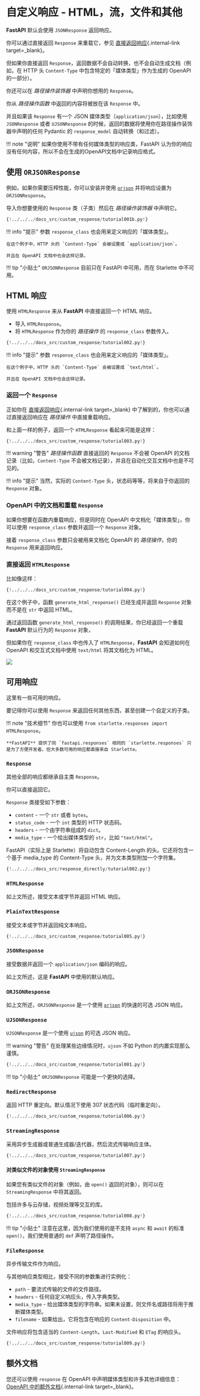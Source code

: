 # 自定义响应 - HTML，流，文件和其他

**FastAPI** 默认会使用 `JSONResponse` 返回响应。

你可以通过直接返回 `Response` 来重载它，参见 [直接返回响应](response-directly.md){.internal-link target=_blank}。

但如果你直接返回 `Response`，返回数据不会自动转换，也不会自动生成文档（例如，在 HTTP 头 `Content-Type` 中包含特定的「媒体类型」作为生成的 OpenAPI 的一部分）。

你还可以在 *路径操作装饰器* 中声明你想用的 `Response`。

你从 *路径操作函数* 中返回的内容将被放在该 `Response` 中。

并且如果该 `Response` 有一个 JSON 媒体类型（`application/json`），比如使用 `JSONResponse` 或者 `UJSONResponse` 的时候，返回的数据将使用你在路径操作装饰器中声明的任何 Pydantic 的 `response_model` 自动转换（和过滤）。

!!! note "说明"
    如果你使用不带有任何媒体类型的响应类，FastAPI 认为你的响应没有任何内容，所以不会在生成的OpenAPI文档中记录响应格式。

## 使用 `ORJSONResponse`

例如，如果你需要压榨性能，你可以安装并使用 <a href="https://github.com/ijl/orjson" class="external-link" target="_blank">`orjson`</a> 并将响应设置为 `ORJSONResponse`。

导入你想要使用的 `Response` 类（子类）然后在 *路径操作装饰器* 中声明它。

```Python hl_lines="2 7"
{!../../../docs_src/custom_response/tutorial001b.py!}
```

!!! info "提示"
    参数 `response_class` 也会用来定义响应的「媒体类型」。

    在这个例子中，HTTP 头的 `Content-Type` 会被设置成 `application/json`。

    并且在 OpenAPI 文档中也会这样记录。

!!! tip "小贴士"
    `ORJSONResponse` 目前只在 FastAPI 中可用，而在 Starlette 中不可用。



## HTML 响应

使用 `HTMLResponse` 来从 **FastAPI** 中直接返回一个 HTML 响应。

* 导入 `HTMLResponse`。
* 将 `HTMLResponse` 作为你的 *路径操作* 的 `response_class` 参数传入。

```Python hl_lines="2 7"
{!../../../docs_src/custom_response/tutorial002.py!}
```

!!! info "提示"
    参数 `response_class` 也会用来定义响应的「媒体类型」。

    在这个例子中，HTTP 头的 `Content-Type` 会被设置成 `text/html`。

    并且在 OpenAPI 文档中也会这样记录。

### 返回一个 `Response`

正如你在 [直接返回响应](response-directly.md){.internal-link target=_blank} 中了解到的，你也可以通过直接返回响应在 *路径操作* 中直接重载响应。

和上面一样的例子，返回一个 `HTMLResponse` 看起来可能是这样：
 
```Python hl_lines="2 7 19"
{!../../../docs_src/custom_response/tutorial003.py!}
```

!!! warning "警告"
    *路径操作函数* 直接返回的 `Response` 不会被 OpenAPI 的文档记录（比如，`Content-Type` 不会被文档记录），并且在自动化交互文档中也是不可见的。

!!! info "提示"
    当然，实际的 `Content-Type` 头，状态码等等，将来自于你返回的 `Response` 对象。

### OpenAPI 中的文档和重载 `Response`

如果你想要在函数内重载响应，但是同时在 OpenAPI 中文档化「媒体类型」，你可以使用 `response_class` 参数并返回一个 `Response` 对象。

接着 `response_class` 参数只会被用来文档化 OpenAPI 的 *路径操作*，你的 `Response` 用来返回响应。

### 直接返回 `HTMLResponse`

比如像这样：

```Python hl_lines="7 23 21"
{!../../../docs_src/custom_response/tutorial004.py!}
```

在这个例子中，函数 `generate_html_response()` 已经生成并返回 `Response` 对象而不是在 `str` 中返回 HTML。

通过返回函数 `generate_html_response()` 的调用结果，你已经返回一个重载 **FastAPI** 默认行为的 `Response` 对象，

但如果你在 `response_class` 中也传入了 `HTMLResponse`，**FastAPI** 会知道如何在 OpenAPI 和交互式文档中使用 `text/html` 将其文档化为 HTML。

<img src="/img/tutorial/custom-response/image01.png">

## 可用响应

这里有一些可用的响应。

要记得你可以使用 `Response` 来返回任何其他东西，甚至创建一个自定义的子类。

!!! note "技术细节"
    你也可以使用 `from starlette.responses import HTMLResponse`。

    **FastAPI** 提供了同 `fastapi.responses` 相同的 `starlette.responses` 只是为了方便开发者。但大多数可用的响应都直接来自 Starlette。

### `Response`

其他全部的响应都继承自主类 `Response`。

你可以直接返回它。

`Response` 类接受如下参数：

* `content` - 一个 `str` 或者 `bytes`。
* `status_code` - 一个 `int` 类型的 HTTP 状态码。
* `headers` - 一个由字符串组成的 `dict`。
* `media_type` - 一个给出媒体类型的 `str`，比如 `"text/html"`。

FastAPI（实际上是 Starlette）将自动包含 Content-Length 的头。它还将包含一个基于 media_type 的 Content-Type 头，并为文本类型附加一个字符集。


```Python hl_lines="1  18"
{!../../../docs_src/response_directly/tutorial002.py!}
```

### `HTMLResponse`

如上文所述，接受文本或字节并返回 HTML 响应。

### `PlainTextResponse`

接受文本或字节并返回纯文本响应。

```Python hl_lines="2  7  9"
{!../../../docs_src/custom_response/tutorial005.py!}
```

### `JSONResponse`

接受数据并返回一个 `application/json` 编码的响应。

如上文所述，这是 **FastAPI** 中使用的默认响应。

### `ORJSONResponse`

如上文所述，`ORJSONResponse` 是一个使用 <a href="https://github.com/ijl/orjson" class="external-link" target="_blank">`orjson`</a> 的快速的可选 JSON 响应。


### `UJSONResponse`

`UJSONResponse` 是一个使用 <a href="https://github.com/ultrajson/ultrajson" class="external-link" target="_blank">`ujson`</a> 的可选 JSON 响应。

!!! warning "警告"
    在处理某些边缘情况时，`ujson` 不如 Python 的内置实现那么谨慎。

```Python hl_lines="2 7"
{!../../../docs_src/custom_response/tutorial001.py!}
```

!!! tip "小贴士"
    `ORJSONResponse` 可能是一个更快的选择。

### `RedirectResponse`

返回 HTTP 重定向。默认情况下使用 307 状态代码（临时重定向）。

```Python hl_lines="2  9"
{!../../../docs_src/custom_response/tutorial006.py!}
```

### `StreamingResponse`

采用异步生成器或普通生成器/迭代器，然后流式传输响应主体。

```Python hl_lines="2  14"
{!../../../docs_src/custom_response/tutorial007.py!}
```

#### 对类似文件的对象使用 `StreamingResponse`

如果您有类似文件的对象（例如，由 `open()` 返回的对象），则可以在 `StreamingResponse` 中将其返回。

包括许多与云存储，视频处理等交互的库。

```Python hl_lines="2  10-12  14"
{!../../../docs_src/custom_response/tutorial008.py!}
```

!!! tip "小贴士"
    注意在这里，因为我们使用的是不支持 `async` 和 `await` 的标准 `open()`，我们使用普通的 `def` 声明了路径操作。

### `FileResponse`

异步传输文件作为响应。

与其他响应类型相比，接受不同的参数集进行实例化：

* `path` - 要流式传输的文件的文件路径。
* `headers` - 任何自定义响应头，传入字典类型。
* `media_type` - 给出媒体类型的字符串。如果未设置，则文件名或路径将用于推断媒体类型。
* `filename` - 如果给出，它将包含在响应的 `Content-Disposition` 中。

文件响应将包含适当的 `Content-Length`，`Last-Modified` 和 `ETag` 的响应头。

```Python hl_lines="2  10"
{!../../../docs_src/custom_response/tutorial009.py!}
```

## 额外文档

您还可以使用 `response` 在 OpenAPI 中声明媒体类型和许多其他详细信息：[OpenAPI 中的额外文档](additional-responses.md){.internal-link target=_blank}。
